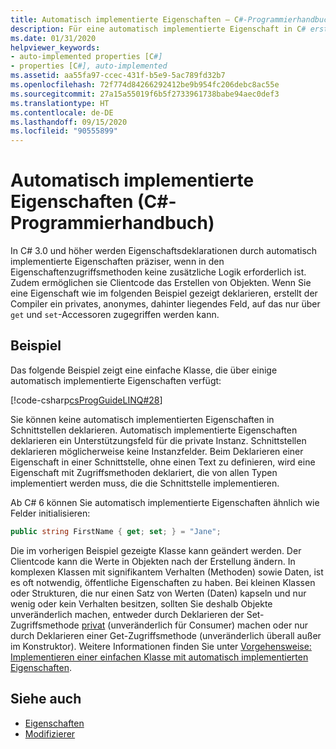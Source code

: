 ```yaml
---
title: Automatisch implementierte Eigenschaften – C#-Programmierhandbuch
description: Für eine automatisch implementierte Eigenschaft in C# erstellt der Compiler eine private, anonyme Unterstützungsvariable, auf die nur über Zugriffsmethoden „get“ und „set“ der Eigenschaft zugegriffen werden kann.
ms.date: 01/31/2020
helpviewer_keywords:
- auto-implemented properties [C#]
- properties [C#], auto-implemented
ms.assetid: aa55fa97-ccec-431f-b5e9-5ac789fd32b7
ms.openlocfilehash: 72f774d84266292412be9b954fc206debc8ac55e
ms.sourcegitcommit: 27a15a55019f6b5f2733961738babe94aec0def3
ms.translationtype: HT
ms.contentlocale: de-DE
ms.lasthandoff: 09/15/2020
ms.locfileid: "90555899"
---
```

# <a name="auto-implemented-properties-c-programming-guide"></a>Automatisch implementierte Eigenschaften (C#-Programmierhandbuch)

In C# 3.0 und höher werden Eigenschaftsdeklarationen durch automatisch implementierte Eigenschaften präziser, wenn in den Eigenschaftenzugriffsmethoden keine zusätzliche Logik erforderlich ist. Zudem ermöglichen sie Clientcode das Erstellen von Objekten. Wenn Sie eine Eigenschaft wie im folgenden Beispiel gezeigt deklarieren, erstellt der Compiler ein privates, anonymes, dahinter liegendes Feld, auf das nur über `get` und `set`-Accessoren zugegriffen werden kann.
  
## <a name="example"></a>Beispiel

Das folgende Beispiel zeigt eine einfache Klasse, die über einige automatisch implementierte Eigenschaften verfügt:  

[!code-csharp[csProgGuideLINQ#28](~/samples/snippets/csharp/VS_Snippets_VBCSharp/csProgGuideLINQ/CS/csRef30LangFeatures_2.cs#28)]  

Sie können keine automatisch implementierten Eigenschaften in Schnittstellen deklarieren. Automatisch implementierte Eigenschaften deklarieren ein Unterstützungsfeld für die private Instanz. Schnittstellen deklarieren möglicherweise keine Instanzfelder. Beim Deklarieren einer Eigenschaft in einer Schnittstelle, ohne einen Text zu definieren, wird eine Eigenschaft mit Zugriffsmethoden deklariert, die von allen Typen implementiert werden muss, die die Schnittstelle implementieren.

Ab C# 6 können Sie automatisch implementierte Eigenschaften ähnlich wie Felder initialisieren:  

```csharp  
public string FirstName { get; set; } = "Jane";  
```  

Die im vorherigen Beispiel gezeigte Klasse kann geändert werden. Der Clientcode kann die Werte in Objekten nach der Erstellung ändern. In komplexen Klassen mit signifikantem Verhalten (Methoden) sowie Daten, ist es oft notwendig, öffentliche Eigenschaften zu haben. Bei kleinen Klassen oder Strukturen, die nur einen Satz von Werten (Daten) kapseln und nur wenig oder kein Verhalten besitzen, sollten Sie deshalb Objekte unveränderlich machen, entweder durch Deklarieren der Set-Zugriffsmethode [privat](../../language-reference/keywords/private.md) (unveränderlich für Consumer) machen oder nur durch Deklarieren einer Get-Zugriffsmethode (unveränderlich überall außer im Konstruktor).  Weitere Informationen finden Sie unter [Vorgehensweise: Implementieren einer einfachen Klasse mit automatisch implementierten Eigenschaften](./how-to-implement-a-lightweight-class-with-auto-implemented-properties.md).

## <a name="see-also"></a>Siehe auch

- [Eigenschaften](./properties.md)
- [Modifizierer](../../language-reference/keywords/index.md)
